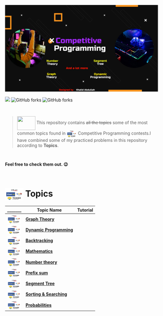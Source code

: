 <img alt="Coding" src="assets/cp banner.jpeg">

![](https://img.shields.io/badge/Competitive-%20Programming-%23E60023.svg)
![GitHub forks](https://img.shields.io/github/stars/khalid586/Competitive-programming-Topics) 
![GitHub forks](https://img.shields.io/github/forks/khalid586/Competitive-programming-Topics) 

<br>

> <img src = "https://cdn.dribbble.com/users/1138721/screenshots/10809828/media/478d32b2e65c8c3194b7f2154e179231.gif" align = "center" width = "60px" height = "45px"> This repository contains <del>all the topics</del> some of the most common topics found in <img src = "assets/mix.png" align = "center" width = "33px" height = "25px"> Competitive Programming contests.I have combined some of my practiced problems in this repository according to <b>Topics</b>. 

<br>

**Feel free to check them out. 😉**

<br>


# <img src = "assets/mix.png" align = "center" width = "60px" height = "40px"> Topics

|_______|Topic Name|Tutorial|
|--|----------|--------|
| <img src = "assets/mix.png" align = "center" width = "45px" height = "30px"> |[**Graph Theory**]()|    |
| <img src = "assets/mix.png" align = "center" width = "45px" height = "30px"> |[**Dynamic Programming**]()|    |
| <img src = "assets/mix.png" align = "center" width = "45px" height = "30px"> |[**Backtracking**]()|    |
| <img src = "assets/mix.png" align = "center" width = "45px" height = "30px"> |[**Mathematics**]()|    |
| <img src = "assets/mix.png" align = "center" width = "45px" height = "30px"> |[**Number theory**]()|    |
| <img src = "assets/mix.png" align = "center" width = "45px" height = "30px"> |[**Prefix sum**]()|    |
| <img src = "assets/mix.png" align = "center" width = "45px" height = "30px"> |[**Segment Tree**]()|    |
| <img src = "assets/mix.png" align = "center" width = "45px" height = "30px"> |[**Sorting & Searching**]()|    |
| <img src = "assets/mix.png" align = "center" width = "45px" height = "30px"> |[**Probabilities**]()|    |
